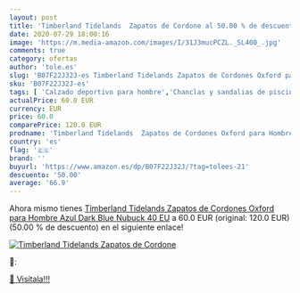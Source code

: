 ```yaml
---
layout: post
title: 'Timberland Tidelands  Zapatos de Cordone al 50.00 % de descuento'
date: 2020-07-29 18:00:16
image: 'https://m.media-amazon.com/images/I/31J3mucPCZL._SL400_.jpg'
comments: true
category: ofertas
author: 'tole.es'
slug: 'B07F22J32J-es Timberland Tidelands Zapatos de Cordones Oxford para...'
sku: 'B07F22J32J-es'
tags: [ 'Calzado deportivo para hombre','Chanclas y sandalias de piscina para hombre','Sandalias de vestir para hombre','Zapatillas y calzado deportivo para hombre','Zapatos','Zapatos para hombre','Zapatos y complementos','zapatos', ]
actualPrice: 60.0 EUR
currency: EUR
price: 60.0
comparePrice: 120.0 EUR
prodname: 'Timberland Tidelands  Zapatos de Cordones Oxford para Hombre  Azul  Dark Blue Nubuck   40 EU'
country: 'es'
flag: '🇪🇸'
brand: ''
buyurl: 'https://www.amazon.es/dp/B07F22J32J/?tag=tolees-21'
descuento: '50.00'
average: '66.9'
---
```


Ahora mismo tienes [Timberland Tidelands  Zapatos de Cordones Oxford para Hombre  Azul  Dark Blue Nubuck   40 EU](https://www.amazon.es/dp/B07F22J32J/?tag=tolees-21) a 60.0 EUR (original: 120.0 EUR) (50.00 %  de descuento) en el siguiente enlace!

[![Timberland Tidelands  Zapatos de Cordone](https://m.media-amazon.com/images/I/31J3mucPCZL._SL400_.jpg)](https://www.amazon.es/dp/B07F22J32J/?tag=tolees-21)

🔎:


[🛒 Visítala!!!](https://www.amazon.es/dp/B07F22J32J/?tag=tolees-21)
